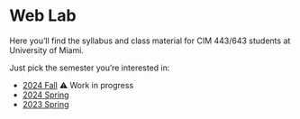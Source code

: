 # Web Lab

Here you’ll find the syllabus and class material for CIM 443/643 students at University of Miami.

Just pick the semester you’re interested in:

- [2024 Fall](2024/fall/) ⚠️ Work in progress
- [2024 Spring](2024/spring/)
- [2023 Spring](2023/spring/)
